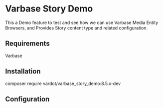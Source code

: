 # Varbase Story Demo

This a Demo feature to test and see how we can use Varbase Media Entity
Browsers, and Provides Story content type and related configuration.


## Requirements
   Varbase

## Installation

composer require vardot/varbase_story_demo:8.5.x-dev

## Configuration
